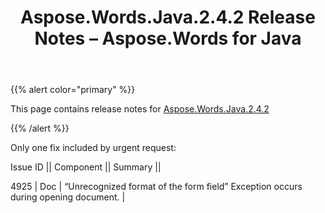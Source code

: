 ﻿---
title: Aspose.Words.Java.2.4.2 Release Notes – Aspose.Words for Java
articleTitle: Aspose.Words.Java.2.4.2 Release Notes
linktitle: Aspose.Words.Java.2.4.2 Release Notes
description: "Aspose.Words.Java.2.4.2 Release Notes – learn about the latest updates and fixes."
type: docs
weight: 20
url: /java/aspose-words-java-2-4-2-release-notes/
---

{{% alert color="primary" %}} 

This page contains release notes for [Aspose.Words.Java.2.4.2](https://downloads.aspose.com/words/java/new-releases/aspose.words.java.2.4.2/)

{{% /alert %}} 

Only one fix included by urgent request: 

Issue ID || 
Component || 
Summary ||

4925 | Doc | 
“Unrecognized format of the form field” Exception occurs during opening document. |
